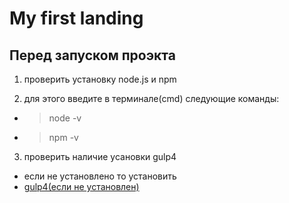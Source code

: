 # My first landing

## Перед запуском проэкта

1. проверить установку node.js и npm

2. для этого введите в терминале(cmd) следующие команды:

* > node -v

* > npm -v

3. проверить наличие усановки gulp4

* если не установлено то установить
* [gulp4(если не установлен)](https://www.npmjs.com/package/gulp4)






